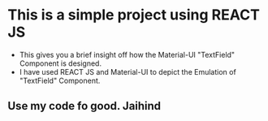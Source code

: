 # This is a simple project using REACT JS

* This gives you a brief insight off how the Material-UI "TextField" Component is designed.
* I have used REACT JS and Material-UI to depict the Emulation of "TextField" Component.

## Use my code fo good. Jaihind 
